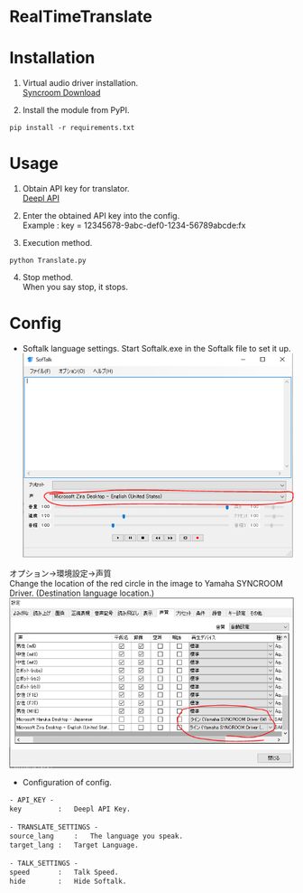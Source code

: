 # RealTimeTranslate

Installation
========
1. Virtual audio driver installation.  
[Syncroom Download](https://syncroom.yamaha.com/play/dl/)


2. Install the module from PyPI.
```
pip install -r requirements.txt
```


Usage
========
1. Obtain API key for translator.  
[Deepl API](https://www.deepl.com/pro-api?cta=header-pro-api)

2. Enter the obtained API key into the config.  
Example : key = 12345678-9abc-def0-1234-56789abcde:fx


3. Execution method.  
```
python Translate.py
```


4. Stop method.  
When you say stop, it stops.


Config
========
- Softalk language settings.
Start Softalk.exe in the Softalk file to set it up.
![Softalk](./img/softalk.png)


オプション->環境設定->声質  
Change the location of the red circle in the image to Yamaha SYNCROOM Driver.
(Destination language location.)
![Softalk](./img/setting.png)


- Configuration of config.
```
- API_KEY -
key 		: 	Deepl API Key.

- TRANSLATE_SETTINGS -
source_lang 	: 	The language you speak.
target_lang	:	Target Language.

- TALK_SETTINGS -
speed		:	Talk Speed.
hide		:	Hide Softalk.
```
